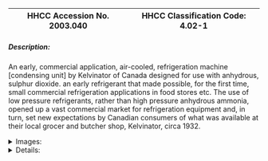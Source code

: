 | **HHCC Accession No. 2003.040** |**HHCC Classification Code:  4.02-1**|
| ----------- | ----------- |
##### Description:
An early, commercial application, air-cooled, refrigeration machine [condensing unit] by Kelvinator of Canada designed for use with anhydrous, sulphur dioxide. an early refrigerant that made possible, for the first time, small commercial refrigeration applications in food stores etc. The use of low pressure refrigerants, rather than high pressure anhydrous ammonia, opened up a vast commercial market for refrigeration equipment and, in turn, set new expectations by Canadian consumers of what was available at their local grocer and butcher shop, Kelvinator, circa 1932.


<details>
	<summary>Images:</summary>
<div class="gallery gallery-wrapper--full" contenteditable="false" data-is-empty="false" data-translation="Add images" data-columns="6">
<figure class="gallery__item"><a href="#DOMAIN_NAME#gallery/4.02-1.jpg" data-size="768x512"><img src="#DOMAIN_NAME#gallery/4.02-1-thumbnail.jpg" alt=""></a></figure>
</div>
</details>


<details>
	<summary>Details:</summary>

##### Group:
4.02 Refrigerating and Air Conditioning Condensing Units - Commercial

##### Make:
Kelvinator

##### Manufacturer:
Kelvinator of Canada

##### Model:
Unknown, Compressor Body No. 3147

##### Serial No.:
Unknown

##### Size:
23x 17x 21'h

##### Weight:
120 lbs

##### Circa:
1932

##### Rating:
Exhibit, education, and research quality demonstrating the early form and working of a small commercial application refrigeration machine in Canada, designed for low pressure refrigerants, here sulphur dioxide [S02}

##### Patent Date/Number:


##### Provenance:
From York County (York Region) Ontario, once a rich agricultural hinterlands, attracting early settlement in the last years of the 18th century. Located on the north slopes of the Oak Ridges Moraine, within 20 miles of Toronto, the County would also attract early ex-urban development, to be come a wealthy market place for the emerging household and consumer technologies of the early and mid 20th century. 

This artifact was discovered in the 1950's in the used stock of T. H. Oliver, Refrigeration and Electric Sales and Service, Aurora, Ontario, an early worker in the field of agricultural, industrial and consumer technology.

##### Type and Design:


##### Construction:


##### Material:


##### Special Features:


##### Accessories:


##### Capacities:


##### Performance Characteristics:


##### Operation:


##### Control and Regulation:


##### Targeted Market Segment:


##### Consumer Acceptance:


##### Merchandising:


##### Market Price:


##### Technological Significance:


##### Industrial Significance:


##### Socio-economic Significance:


##### Socio-cultural Significance:


##### Donor:
G. Leslie Oliver, The T. H. Oliver HVACR Collection

##### HHCC Storage Location:


##### Tracking:


##### Bibliographic References:


##### Notes:


##### Related Reports:

</details>
